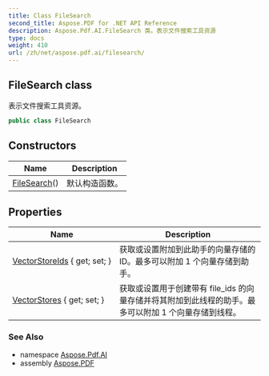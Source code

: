 ```yaml
---
title: Class FileSearch
second_title: Aspose.PDF for .NET API Reference
description: Aspose.Pdf.AI.FileSearch 类。表示文件搜索工具资源
type: docs
weight: 410
url: /zh/net/aspose.pdf.ai/filesearch/
---
```

## FileSearch class

表示文件搜索工具资源。

```csharp
public class FileSearch
```

## Constructors

| Name | Description |
| --- | --- |
| [FileSearch](filesearch/)() | 默认构造函数。 |

## Properties

| Name | Description |
| --- | --- |
| [VectorStoreIds](../../aspose.pdf.ai/filesearch/vectorstoreids/) { get; set; } | 获取或设置附加到此助手的向量存储的 ID。最多可以附加 1 个向量存储到助手。 |
| [VectorStores](../../aspose.pdf.ai/filesearch/vectorstores/) { get; set; } | 获取或设置用于创建带有 file_ids 的向量存储并将其附加到此线程的助手。最多可以附加 1 个向量存储到线程。 |

### See Also

* namespace [Aspose.Pdf.AI](../../aspose.pdf.ai/)
* assembly [Aspose.PDF](../../)